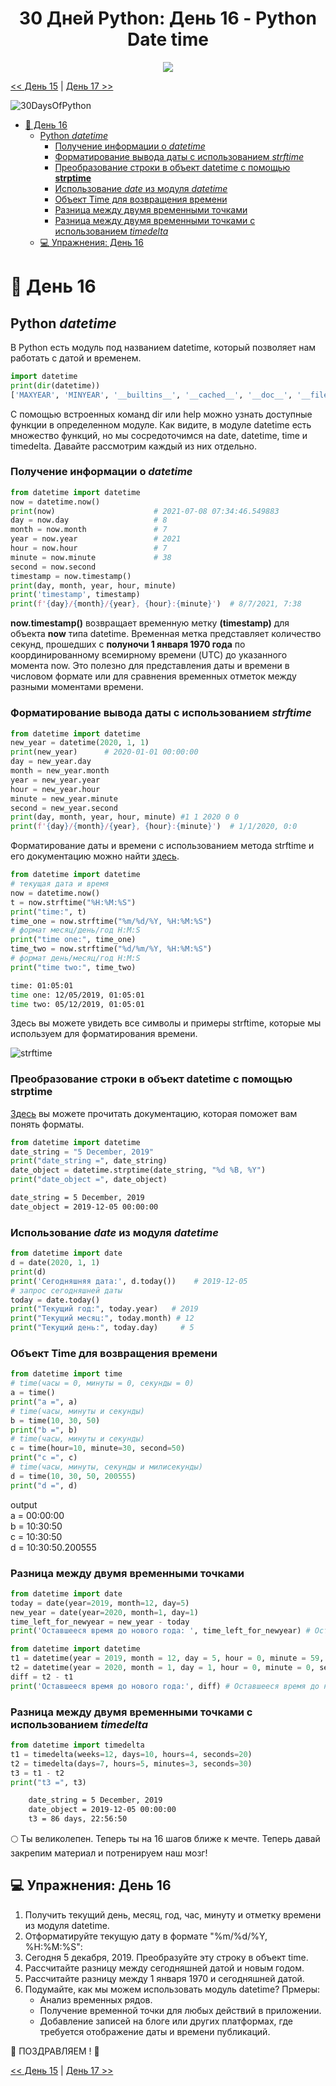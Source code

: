 <div align="center">
  <h1> 30 Дней Python: День 16 - Python Date time </h1>
  <a href="https://github.com/obulygin/30-Days-Of-Python/graphs/contributors">
  <img src="https://contrib.rocks/image?repo=obulygin/30-Days-Of-Python" />
</div>

[<< День 15](../15_Day_Python_type_errors/15_python_type_errors.md) | [День 17 >>](../17_Day_Exception_handling/17_exception_handling.md)

![30DaysOfPython](../images/30daysofpython.png)
- [📘 День 16](#-день-16)
  - [Python *datetime*](#python-datetime)
    - [Получение информации о *datetime*](#получение-информации-о-datetime)
    - [Форматирование вывода даты с использованием *strftime*](#форматирование-вывода-даты-с-использованием-strftime)
    - [Преобразование строки в объект datetime с помощью **strptime**](#преобразование-строки-в-объект-datetime-с-помощью-strptime)
    - [Использование *date* из модуля *datetime*](#использование-date-из-модуля-datetime)
    - [Объект Time для возвращения времени](#объект-time-для-возвращения-времени)
    - [Разница между двумя временными точками](#разница-между-двумя-временными-точками)
    - [Разница между двумя временными точками с использованием *timedelta*](#разница-между-двумя-временными-точками-с-использованием-timedelta)
  - [💻 Упражнения: День 16](#-упражнения-день-16)
# 📘 День 16

## Python *datetime*

В Python есть модуль под названием datetime, который позволяет нам работать с датой и временем. 

```py
import datetime
print(dir(datetime))
['MAXYEAR', 'MINYEAR', '__builtins__', '__cached__', '__doc__', '__file__', '__loader__', '__name__', '__package__', '__spec__', 'date', 'datetime', 'datetime_CAPI', 'sys', 'time', 'timedelta', 'timezone', 'tzinfo']
```

С помощью встроенных команд dir или help можно узнать доступные функции в определенном модуле. Как видите, в модуле datetime есть множество функций, но мы сосредоточимся на date, datetime, time и timedelta. Давайте рассмотрим каждый из них отдельно.

### Получение информации о *datetime*

```py
from datetime import datetime
now = datetime.now()
print(now)                      # 2021-07-08 07:34:46.549883
day = now.day                   # 8
month = now.month               # 7
year = now.year                 # 2021
hour = now.hour                 # 7
minute = now.minute             # 38
second = now.second
timestamp = now.timestamp()
print(day, month, year, hour, minute)
print('timestamp', timestamp)
print(f'{day}/{month}/{year}, {hour}:{minute}')  # 8/7/2021, 7:38
```

**now.timestamp()** возвращает временную метку **(timestamp)** для объекта **now** типа datetime. Временная метка представляет количество секунд, прошедших с **полуночи 1 января 1970 года** по координированному всемирному времени (UTC) до указанного момента now. Это полезно для представления даты и времени в числовом формате или для сравнения временных отметок между разными моментами времени.

### Форматирование вывода даты с использованием *strftime*

```py
from datetime import datetime
new_year = datetime(2020, 1, 1)
print(new_year)      # 2020-01-01 00:00:00
day = new_year.day
month = new_year.month
year = new_year.year
hour = new_year.hour
minute = new_year.minute
second = new_year.second
print(day, month, year, hour, minute) #1 1 2020 0 0
print(f'{day}/{month}/{year}, {hour}:{minute}')  # 1/1/2020, 0:0

```

Форматирование даты и времени с использованием метода strftime и его документацию можно найти [здесь](https://strftime.org/).

```py
from datetime import datetime
# текущая дата и время
now = datetime.now()
t = now.strftime("%H:%M:%S")
print("time:", t)
time_one = now.strftime("%m/%d/%Y, %H:%M:%S")
# формат месяц/день/год H:M:S
print("time one:", time_one)
time_two = now.strftime("%d/%m/%Y, %H:%M:%S")
# формат день/месяц/год H:M:S
print("time two:", time_two)
```

```sh
time: 01:05:01
time one: 12/05/2019, 01:05:01
time two: 05/12/2019, 01:05:01
```

Здесь вы можете увидеть все символы и примеры strftime, которые мы используем для форматирования времени.

![strftime](../images/strptime.jpg)

### Преобразование строки в объект datetime с помощью **strptime**
[Здесь](https://docs-python.ru/standart-library/modul-datetime-python/kody-formatirovanija-strftime-strptime-modulja-datetime/)  вы можете прочитать документацию, которая поможет вам понять форматы.

```py
from datetime import datetime
date_string = "5 December, 2019"
print("date_string =", date_string)
date_object = datetime.strptime(date_string, "%d %B, %Y")
print("date_object =", date_object)
```

```sh
date_string = 5 December, 2019
date_object = 2019-12-05 00:00:00
```

### Использование *date* из модуля *datetime*

```py
from datetime import date
d = date(2020, 1, 1)
print(d)
print('Сегодняшняя дата:', d.today())    # 2019-12-05
# запрос сегодняшней даты
today = date.today()
print("Текущий год:", today.year)   # 2019
print("Текущий месяц:", today.month) # 12
print("Текущий день:", today.day)     # 5
```

### Объект Time для возвращения времени

```py
from datetime import time
# time(часы = 0, минуты = 0, секунды = 0)
a = time()
print("a =", a)
# time(часы, минуты и секунды)
b = time(10, 30, 50)
print("b =", b)
# time(часы, минуты и секунды)
c = time(hour=10, minute=30, second=50)
print("c =", c)
# time(часы, минуты, секунды и милисекунды)
d = time(10, 30, 50, 200555)
print("d =", d)
```

output  
a = 00:00:00  
b = 10:30:50  
c = 10:30:50  
d = 10:30:50.200555

### Разница между двумя временными точками

```py
from datetime import date
today = date(year=2019, month=12, day=5)
new_year = date(year=2020, month=1, day=1)
time_left_for_newyear = new_year - today
print('Оставшееся время до нового года: ', time_left_for_newyear) # Оставшееся время до нового года: 27 дней, 0:00:00

from datetime import datetime
t1 = datetime(year = 2019, month = 12, day = 5, hour = 0, minute = 59, second = 0)
t2 = datetime(year = 2020, month = 1, day = 1, hour = 0, minute = 0, second = 0)
diff = t2 - t1
print('Оставшееся время до нового года:', diff) # Оставшееся время до нового года: 26 дней, 23:01:00
```

### Разница между двумя временными точками с использованием *timedelta*

```py
from datetime import timedelta
t1 = timedelta(weeks=12, days=10, hours=4, seconds=20)
t2 = timedelta(days=7, hours=5, minutes=3, seconds=30)
t3 = t1 - t2
print("t3 =", t3)
```

```sh
    date_string = 5 December, 2019
    date_object = 2019-12-05 00:00:00
    t3 = 86 days, 22:56:50
```

🌕 Ты великолепен. Теперь ты на 16 шагов ближе к мечте. Теперь давай закрепим материал и потренируем наш мозг!

## 💻 Упражнения: День 16

1. Получить текущий день, месяц, год, час, минуту и отметку времени из модуля datetime.
2. Отформатируйте текущую дату в формате "%m/%d/%Y, %H:%M:%S":
3. Сегодня 5 декабря, 2019. Преобразуйте эту строку в объект time.
4. Рассчитайте разницу между сегодняшней датой и новым годом.
5. Рассчитайте разницу между 1 января 1970 и сегодняшней датой.
6. Подумайте, как мы можем использовать модуль datetime? Прмеры:
   - Анализ временных рядов.
   - Получение временной точки для любых действий в приложении.
   - Добавление записей на блоге или других платформах, где требуется отображение даты и времени публикаций.

🎉 ПОЗДРАВЛЯЕМ ! 🎉

[<< День 15](../15_Day_Python_type_errors/15_python_type_errors.md) | [День 17 >>](../17_Day_Exception_handling/17_exception_handling.md)
